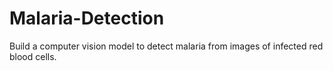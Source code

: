 # Malaria-Detection
Build a computer vision model to detect malaria from images of infected red blood cells. 
